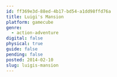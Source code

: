 ```yaml
---
id: ff369e3d-88ed-4b17-bd54-a1dd98ffd76a
title: Luigi's Mansion
platform: gamecube
genre:
  - action-adventure
digital: false
physical: true
guide: false
pending: false
posted: 2014-02-10
slug: luigis-mansion
---
```

